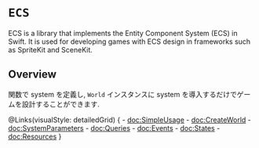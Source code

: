 # ``ECS``

ECS is a library that implements the Entity Component System (ECS) in Swift. It is used for developing games with ECS design in frameworks such as SpriteKit and SceneKit.

## Overview

関数で system を定義し, ``World`` インスタンスに system を導入するだけでゲームを設計することができます.

@Links(visualStyle: detailedGrid) {
    - <doc:SimpleUsage>
    - <doc:CreateWorld>
    - <doc:SystemParameters>
    - <doc:Queries>
    - <doc:Events>
    - <doc:States>
    - <doc:Resources>
}
